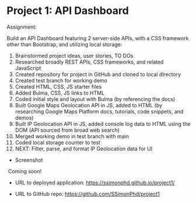 # Project 1: API Dashboard

Assignment:

Build an API Dashboard featuring 2 server-side APIs, with a CSS framework other than Bootstrap, and utilizing local storage:

1. 	Brainstormed project ideas, user stories, TO DOs 
1.  Researched broadly REST APIs, CSS frameworks, and related JavaScript 
1.  Created repository for project in GitHub and cloned to local directory
1.  Created test branch for working demo
1.  Created HTML, CSS, JS starter files
1.  Added Bulma, CSS, JS links to HTML
1.  Coded initial style and layout with Bulma (by referencing the docs)
1.  Built Google Maps Geolocation API in JS, added to HTML (by researching Google Maps Platform docs, tutorials, code snippets, and demos)
1.  Built IP Geolocation API in JS, added console log data to HTML using the DOM (API sourced from broad web search)
1.  Merged working demo in test branch with main
1.  Coded local storage counter to test
1.  NEXT: Filter, parse, and format IP Geolocation data for UI

- Screenshot

![]() Coming soon!

- URL to deployed application:
https://ssimonphd.github.io/project1/

- URL to GitHub repo:
https://github.com/SSimonPhd/project1